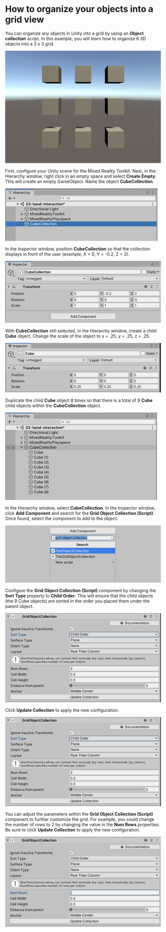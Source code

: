 # How to organize your objects into a grid view

You can organize any objects in Unity into a grid by using an **Object collection** script. In this example, you will learn how to organize 6 3D objects into a 3 x 3 grid.

![3 x 3 Grid](../../../.gitbook/assets/how_to_organize_your_objects_into_a_grid_view/grid.PNG)

First, configure your Unity scene for the Mixed Reality Toolkit. Next, in the Hierarchy window, right click in an empty space and select **Create Empty**. This will create an empty GameObject. Name the object **CubeCollection**. 

![Create an empty GameObject](../../../.gitbook/assets/how_to_organize_your_objects_into_a_grid_view/create_empty.PNG)

In the Inspector window, position **CubeCollection** so that the collection displays in front of the user (example, X = 0, Y = -0.2, Z = 2).

![Change Position](../../../.gitbook/assets/how_to_organize_your_objects_into_a_grid_view/position.PNG)

With **CubeCollection** still selected, in the Hierarchy window, create a child **Cube** object. Change the scale of the object to x = .25, y = .25, z = .25.

![Create Scale of Cube](../../../.gitbook/assets/how_to_organize_your_objects_into_a_grid_view/scale_cube.PNG)

Duplicate the child **Cube** object 8 times so that there is a total of 9 **Cube** child objects within the **CubeCollection** object.

![Duplicate Cube GameObject 8 times](../../../.gitbook/assets/how_to_organize_your_objects_into_a_grid_view/duplicate_cubes.PNG)

In the Hierarchy window, select **CubeCollection**. In the Inspector window, click **Add Component** and search for the **Grid Object Collection (Script)**. Once found, select the component to add to the object.

![Add Grid Object Collection Script component](../../../.gitbook/assets/how_to_organize_your_objects_into_a_grid_view/grid_object_collection.PNG)

Configure the **Grid Object Collection (Script)** component by changing the **Sort Type** property to **Child Order**. This will ensure that the child objects (the 9 Cube objects) are sorted in the order you placed them under the parent object.

![Change Sort Type](../../../.gitbook/assets/how_to_organize_your_objects_into_a_grid_view/sort_type.PNG)

Click **Update Collection** to apply the new configuration.

![Update Collection](../../../.gitbook/assets/how_to_organize_your_objects_into_a_grid_view/update_collection.PNG)

You can adjust the parameters within the **Grid Object Collection (Script)** component to further customize the grid. For example, you could change the number of rows to 2 by changing the value in the **Num Rows** properties. Be sure to click **Update Collection** to apply the new configuration.

![Change Num Rows](../../../.gitbook/assets/how_to_organize_your_objects_into_a_grid_view/rows.PNG)